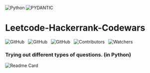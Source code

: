 ![Python](https://img.shields.io/badge/-python-000?style=for-the-badge&logo=python)
![PYDANTIC](https://img.shields.io/badge/-pydantic-000?style=for-the-badge&logo=pydantic)

# Leetcode-Hackerrank-Codewars

![GitHub](https://img.shields.io/github/forks/anuja-rahul/Leetcode-Hackerrank-Codewars?style&logo=github)
&nbsp;
![GitHub](https://img.shields.io/github/license/anuja-rahul/Leetcode-Hackerrank-Codewars?style&logo=github)
&nbsp;
![GitHub](https://img.shields.io/github/stars/anuja-rahul/Leetcode-Hackerrank-Codewars?style&logo=github)
&nbsp;
![Contributors](https://img.shields.io/github/contributors/anuja-rahul/Leetcode-Hackerrank-Codewars?style&logo=github)
&nbsp;
![Watchers](https://img.shields.io/github/watchers/anuja-rahul/Leetcode-Hackerrank-Codewars?style&logo=github)
&nbsp;

### Trying out different types of questions. (in Python)


![Readme Card](https://github-readme-stats.vercel.app/api/pin/?username=anuja-rahul&repo=Leetcode-Hackerrank-Codewars&theme=nightowl)

